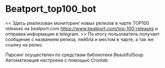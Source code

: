 # Beatport_top100_bot

<< Здесь реализован мониторинг новых релизов в чарте TOP100 releases на beatport.com https://www.beatport.com/top-100-releases и отправка информации в telegram. >>
По итогу пользователь получает сообщение с названием релиза, лейбла и местом в чарте, а так же ссылку на релиз.

Парсинг осуществлен по средствам библиотеки  BeautifulSoup
Автоматизация настроена c помощью  Crontab
